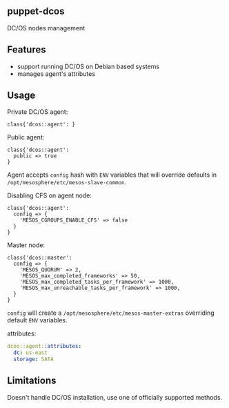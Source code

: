 ## puppet-dcos

DC/OS nodes management

## Features

 * support running DC/OS on Debian based systems
 * manages agent's attributes

## Usage

Private DC/OS agent:

```puppet
class{'dcos::agent': }
```
Public agent:
```puppet
class{'dcos::agent':
  public => true
}
```

Agent accepts `config` hash with `ENV` variables that will override defaults in `/opt/mesosphere/etc/mesos-slave-common`.

Disabling CFS on agent node:
```puppet
class{'dcos::agent':
  config => {
    'MESOS_CGROUPS_ENABLE_CFS' => false
  }
}
```

Master node:

```puppet
class{'dcos::master':
  config => {
    'MESOS_QUORUM' => 2,
    'MESOS_max_completed_frameworks' => 50,
    'MESOS_max_completed_tasks_per_framework' => 1000,
    'MESOS_max_unreachable_tasks_per_framework' => 1000,
  }
}
```
`config` will create a `/opt/mesosphere/etc/mesos-master-extras` overriding default `ENV` variables.

attributes:
```yaml
dcos::agent::attributes:
  dc: us-east
  storage: SATA
```

## Limitations

Doesn't handle DC/OS installation, use one of officially supported methods.